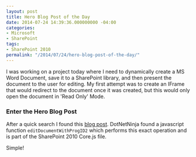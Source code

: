 ```yaml
---
layout: post
title: Hero Blog Post of the Day
date: 2014-07-24 14:39:36.000000000 -04:00
categories:
- Microsoft
- SharePoint
tags:
- SharePoint 2010
permalink: "/2014/07/24/hero-blog-post-of-the-day/"
---
```

I was working on a project today where I need to dynamically create a MS Word Document, save it to a SharePoint library, and then present the document to the user for editing. My first attempt was to create an IFrame that would redirect to the document once it was created, but this would only open the document in 'Read Only' Mode.

### Enter the Hero Blog Post

After a quick search I found this [blog post](http://dotnetninja.wordpress.com/2009/01/12/how-to-open-sharepoint-documents-in-edit-mode-with-internet-explorer-6-and-windows-xp-without-regfix/ "DotNetNinja - Open document in Edit Mode"). DotNetNinja found a javascript function `editDocumentWithProgID2` which performs this exact operation and is part of the SharePoint 2010 Core.js file.

Simple!

